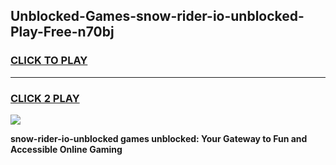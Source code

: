 
## Unblocked-Games-snow-rider-io-unblocked-Play-Free-n70bj
<h3>
<a href="https://premium76.site?title=snow-rider-io-unblocked&ref=21A">CLICK TO PLAY</a></h3>
<hr>

<h3>
<a href="https://premium76.site?title=snow-rider-io-unblocked&ref=21A">CLICK 2 PLAY</a>
  
</h3>

<a href="https://premium76.site?title=snow-rider-io-unblocked&ref=21A"><img src="https://clearcache.store/games.png"></a>


**snow-rider-io-unblocked games unblocked: Your Gateway to Fun and Accessible Online Gaming**
